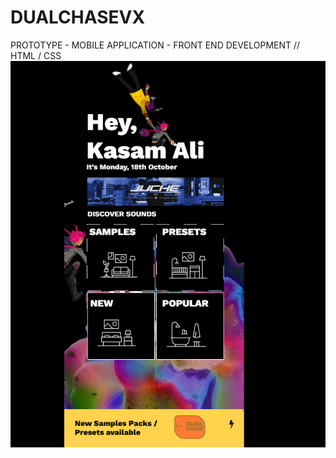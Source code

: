 # DUALCHASEVX
PROTOTYPE - MOBILE APPLICATION - FRONT END DEVELOPMENT // HTML / CSS
![Image description](SC.png)
